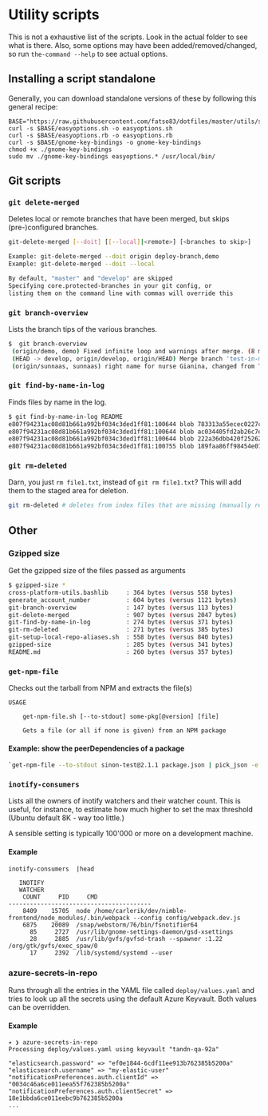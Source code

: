 # Utility scripts

This is not a exhaustive list of the scripts. Look in the actual folder to see 
what is there. Also, some options may have been added/removed/changed, so
run `the-command --help` to see actual options.

## Installing a script standalone
Generally, you can download standalone versions of these by following this general recipe:

```
BASE="https://raw.githubusercontent.com/fatso83/dotfiles/master/utils/scripts"
curl -s $BASE/easyoptions.sh -o easyoptions.sh
curl -s $BASE/easyoptions.rb -o easyoptions.rb
curl -s $BASE/gnome-key-bindings -o gnome-key-bindings
chmod +x ./gnome-key-bindings
sudo mv ./gnome-key-bindings easyoptions.* /usr/local/bin/
```

## Git scripts

### `git delete-merged`

Deletes local or remote branches that have been merged, but skips (pre-)configured branches.

```bash
git-delete-merged [--doit] [[--local]|<remote>] [<branches to skip>]

Example: git-delete-merged --doit origin deploy-branch,demo
Example: git-delete-merged --doit --local 

By default, "master" and "develop" are skipped
Specifying core.protected-branches in your git config, or
listing them on the command line with commas will override this
```

### `git branch-overview`

Lists the branch tips of the various branches.

```bash
$  git branch-overview
 (origin/demo, demo) Fixed infinite loop and warnings after merge. (8 months ago) <oddbjornkvalsund>
 (HEAD -> develop, origin/develop, origin/HEAD) Merge branch 'test-in-meteor' into develop (21 hours ago) <Carl-Erik Kopseng>
 (origin/sunnaas, sunnaas) right name for nurse Gianina, changed from Tone Møller (3 months ago) <Soheil>
```

### `git find-by-name-in-log`

Finds files by name in the log.

```bash
$ git find-by-name-in-log README
e807f94231ac08d81b661a992bf034c3ded1ff81:100644 blob 783313a55ecec0227cf4cdf6076eab9ed6315b02	README.md
e807f94231ac08d81b661a992bf034c3ded1ff81:100644 blob ac034405fd2ab26c7e5367734b481d1e3fb2b570	per-host-config/README.md
e807f94231ac08d81b661a992bf034c3ded1ff81:100644 blob 222a36dbb420f252627cb5141bfddedbc45aee28	per-host-config/win-dev-machine/README.md
e807f94231ac08d81b661a992bf034c3ded1ff81:100755 blob 189faa86ff98454e07856f95978ee9ac44082ac8	per-host-config/win-dev-machine/conemu-terminals/README.md
```

### `git rm-deleted`

Darn, you just `rm file1.txt`, instead of `git rm file1.txt`? This will add them to the staged area for deletion.

```bash
git rm-deleted # deletes from index files that are missing (manually removed) 
```

## Other 

### Gzipped size

Get the gzipped size of the files passed as arguments
```bash
$ gzipped-size *
cross-platform-utils.bashlib     : 364 bytes (versus 558 bytes)
generate_account_number          : 604 bytes (versus 1121 bytes)
git-branch-overview              : 147 bytes (versus 113 bytes)
git-delete-merged                : 907 bytes (versus 2047 bytes)
git-find-by-name-in-log          : 274 bytes (versus 371 bytes)
git-rm-deleted                   : 271 bytes (versus 385 bytes)
git-setup-local-repo-aliases.sh  : 558 bytes (versus 840 bytes)
gzipped-size                     : 285 bytes (versus 341 bytes)
README.md                        : 260 bytes (versus 357 bytes)
``` 

### `get-npm-file`
Checks out the tarball from NPM and extracts the file(s)

```
USAGE

    get-npm-file.sh [--to-stdout] some-pkg[@version] [file]

    Gets a file (or all if none is given) from an NPM package
```

#### Example: show the peerDependencies of a package
```bash
`get-npm-file --to-stdout sinon-test@2.1.1 package.json | pick_json -e 'peerDependencies'`
```

### `inotify-consumers`
Lists all the owners of inotify watchers and their watcher count. This is useful, for instance,
to estimate how much higher to set the max threshold (Ubuntu default 8K - way too little.)

A sensible setting is typically 100'000 or more on a development machine.

#### Example
```
inotify-consumers  |head

   INOTIFY
   WATCHER
    COUNT     PID     CMD
----------------------------------------
    8409    15705  node /home/carlerik/dev/nimble-frontend/node_modules/.bin/webpack --config config/webpack.dev.js
    6875    20089  /snap/webstorm/76/bin/fsnotifier64
      85     2727  /usr/lib/gnome-settings-daemon/gsd-xsettings
      28     2885  /usr/lib/gvfs/gvfsd-trash --spawner :1.22 /org/gtk/gvfs/exec_spaw/0
      17     2392  /lib/systemd/systemd --user
```

### azure-secrets-in-repo
Runs through all the entries in the YAML file called `deploy/values.yaml` and tries to 
look up all the secrets using the default Azure Keyvault. Both values can be overridden.

#### Example
```
✦ ❯ azure-secrets-in-repo
Processing deploy/values.yaml using keyvault "tandn-qa-92a"

"elasticsearch.password" => "ef0e1844-6cdf11ee913b762385b5200a"
"elasticsearch.username" => "my-elastic-user"
"notificationPreferences.auth.clientId" => "0034c46a6ce011eea55f762385b5200a"
"notificationPreferences.auth.clientSecret" => 18e1bbda6ce011eebc9b762385b5200a
...
```
